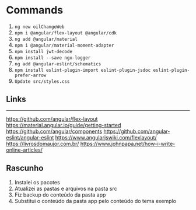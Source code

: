 # Commands

1. `ng new oilChangeWeb`
2. `npm i @angular/flex-layout @angular/cdk`
3. `ng add @angular/material`
4. `npm i @angular/material-moment-adapter`
5. `npm install jwt-decode`
6. `npm install --save ngx-logger`
7. `ng add @angular-eslint/schematics`
8. `npm install eslint-plugin-import eslint-plugin-jsdoc eslint-plugin-prefer-arrow`
9. `Update src/styles.css`

## Links

---
<https://github.com/angular/flex-layout>
<https://material.angular.io/guide/getting-started>
<https://github.com/angular/components>
<https://github.com/angular-eslint/angular-eslint>
<https://www.angularjswiki.com/flexlayout/>
<https://livrosdomaujor.com.br/>
<https://www.johnpapa.net/how-i-write-online-articles/>

## Rascunho

1. Instalei os pacotes
2. Atualizei as pastas e arquivos na pasta src
3. Fiz backup do conteúdo da pasta app
4. Substitui o conteúdo da pasta app pelo conteúdo do tema exemplo

